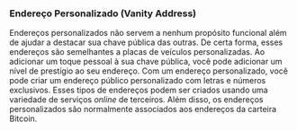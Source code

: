 ### Endereço Personalizado (Vanity Address)

Endereços personalizados não servem a nenhum propósito funcional além de ajudar a destacar sua chave pública das outras. De certa forma, esses endereços são semelhantes a placas de veículos personalizadas. Ao adicionar um toque pessoal à sua chave pública, você pode adicionar um nível de prestígio ao seu endereço. Com um endereço personalizado, você pode criar um endereço público personalizado com letras e números exclusivos. Esses tipos de endereços podem ser criados usando uma variedade de serviços _online_ de terceiros. Além disso, os endereços personalizados são normalmente associados aos endereços da carteira Bitcoin.

